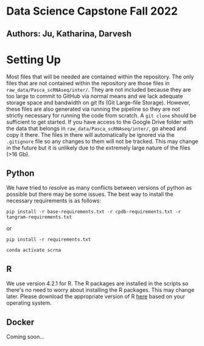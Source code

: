 # Data Science Capstone Fall 2022
## Authors: Ju, Katharina, Darvesh

# Setting Up
Most files that will be needed are contained within the repository. The only files that are not contained within the repository are those files in `raw_data/Pasca_scRNAseq/inter/`. They are not included because they are too large to commit to GitHub via normal means and we lack adequate storage space and bandwidth on git lfs (Git Large-file Storage). However, these files are also generated via running the pipeline so they are not strictly necessary for running the code from scratch. A `git clone` should be sufficient to get started. If you have access to the Google Drive folder with the data that belongs in `raw_data/Pasca_scRNAseq/inter/`, go ahead and copy it there. The files in there will automatically be ignored via the `.gitignore` file so any changes to them will not be tracked. This may change in the future but it is unlikely due to the extremely large nature of the files (>16 Gb).

## Python
We have tried to resolve as many conflicts between versions of python as possible but there may be some issues. The best way to install the necessary requirements is as follows:

```
pip install -r base-requirements.txt -r cpdb-requirements.txt -r tangram-requirements.txt
```

or 

```
pip install -r requirements.txt
```

```
conda activate scrna
```

## R
We use version 4.2.1 for R. The R packages are installed in the scripts so there's no need to worry about installing the R packages. This may change later. Please download the appropriate version of R [here](https://archive.linux.duke.edu/cran/) based on your operating system. 

## Docker
Coming soon...
